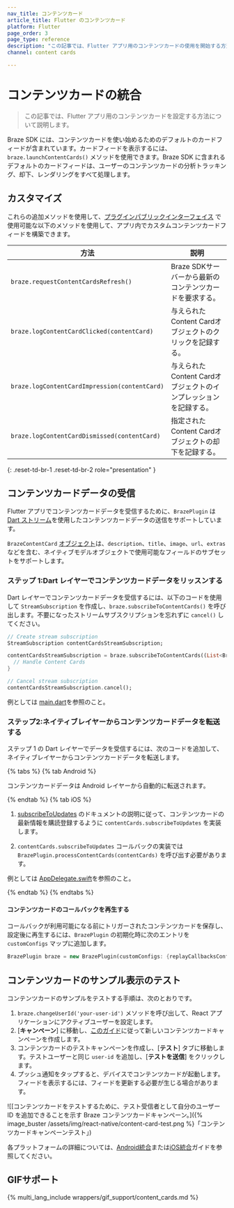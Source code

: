 ```yaml
---
nav_title: コンテンツカード
article_title: Flutter のコンテンツカード
platform: Flutter
page_order: 3
page_type: reference
description: "この記事では、Flutter アプリ用のコンテンツカードの使用を開始する方法について説明します。"
channel: content cards

---
```


# コンテンツカードの統合

> この記事では、Flutter アプリ用のコンテンツカードを設定する方法について説明します。

Braze SDK には、コンテンツカードを使い始めるためのデフォルトのカードフィードが含まれています。カードフィードを表示するには、`braze.launchContentCards()` メソッドを使用できます。Braze SDK に含まれるデフォルトのカードフィードは、ユーザーのコンテンツカードの分析トラッキング、却下、レンダリングをすべて処理します。

## カスタマイズ

これらの追加メソッドを使用して、[プラグインパブリックインターフェイス](https://github.com/braze-inc/braze-flutter-sdk/blob/master/lib/braze_plugin.dart) で使用可能な以下のメソッドを使用して、アプリ内でカスタムコンテンツカードフィードを構築できます。

| 方法                                         | 説明                                                                                            |
| ---------------------------------------------- | ------------------------------------------------------------------------------------------------------ |
| `braze.requestContentCardsRefresh()`     | Braze SDKサーバーから最新のコンテンツカードを要求する。                                           |
| `braze.logContentCardClicked(contentCard)`    | 与えられたContent Cardオブジェクトのクリックを記録する。                                                            |
| `braze.logContentCardImpression(contentCard)` | 与えられたContent Cardオブジェクトのインプレッションを記録する。                                                      |
| `braze.logContentCardDismissed(contentCard)`  | 指定されたContent Cardオブジェクトの却下を記録する。                                                        |
{: .reset-td-br-1 .reset-td-br-2 role="presentation" }

## コンテンツカードデータの受信

Flutter アプリでコンテンツカードデータを受信するために、`BrazePlugin` は [Dart ストリーム](https://dart.dev/tutorials/language/streams)を使用したコンテンツカードデータの送信をサポートしています。

`BrazeContentCard` [オブジェクト](https://pub.dev/documentation/braze_plugin/latest/braze_plugin/BrazeContentCard-class.html)は、`description`、`title`、`image`、`url`、`extras` などを含む、ネイティブモデルオブジェクトで使用可能なフィールドのサブセットをサポートします。

### ステップ 1:Dart レイヤーでコンテンツカードデータをリッスンする

Dart レイヤーでコンテンツカードデータを受信するには、以下のコードを使用して `StreamSubscription` を作成し、`braze.subscribeToContentCards()` を呼び出します。不要になったストリームサブスクリプションを忘れずに `cancel()` してください。

```dart
// Create stream subscription
StreamSubscription contentCardsStreamSubscription;

contentCardsStreamSubscription = braze.subscribeToContentCards((List<BrazeContentCard> contentCards) {
  // Handle Content Cards
}

// Cancel stream subscription
contentCardsStreamSubscription.cancel();
```

例としては [main.dart](https://github.com/braze-inc/braze-flutter-sdk/blob/master/example/lib/main.dart)を参照のこと。

### ステップ2:ネイティブレイヤーからコンテンツカードデータを転送する

ステップ 1 の Dart レイヤーでデータを受信するには、次のコードを追加して、ネイティブレイヤーからコンテンツカードデータを転送します。

{% tabs %}
{% tab Android %}

コンテンツカードデータは Android レイヤーから自動的に転送されます。

{% endtab %}
{% tab iOS %}

1. [subscribeToUpdates](https://braze-inc.github.io/braze-swift-sdk/documentation/brazekit/braze/contentcards-swift.class/subscribetoupdates(_:)) のドキュメントの説明に従って、コンテンツカードの最新情報を購読登録するように `contentCards.subscribeToUpdates` を実装します。

2. `contentCards.subscribeToUpdates` コールバックの実装では `BrazePlugin.processContentCards(contentCards)` を呼び出す必要があります。

例としては [AppDelegate.swift](https://github.com/braze-inc/braze-flutter-sdk/blob/master/example/ios/Runner/AppDelegate.swift)を参照のこと。

{% endtab %}
{% endtabs %}

#### コンテンツカードのコールバックを再生する

コールバックが利用可能になる前にトリガーされたコンテンツカードを保存し、設定後に再生するには、`BrazePlugin` の初期化時に次のエントリを `customConfigs` マップに追加します。
```dart
BrazePlugin braze = new BrazePlugin(customConfigs: {replayCallbacksConfigKey: true});
```

## コンテンツカードのサンプル表示のテスト

コンテンツカードのサンプルをテストする手順は、次のとおりです。

1. `braze.changeUserId('your-user-id')` メソッドを呼び出して、React アプリケーションにアクティブユーザーを設定します。
2. [**キャンペーン**] に移動し、[このガイド]({{site.baseurl}}/user_guide/message_building_by_channel/content_cards/create)に従って新しいコンテンツカードキャンペーンを作成します。
3. コンテンツカードのテストキャンペーンを作成し、[**テスト**] タブに移動します。テストユーザーと同じ `user-id` を追加し、[**テストを送信**] をクリックします。
4. プッシュ通知をタップすると、デバイスでコンテンツカードが起動します。フィードを表示するには、フィードを更新する必要が生じる場合があります。

![[コンテンツカードをテストするために、テスト受信者として自分のユーザー ID を追加できることを示す Braze コンテンツカードキャンペーン。]({% image_buster /assets/img/react-native/content-card-test.png %}「コンテンツカードキャンペーンテスト」)

各プラットフォームの詳細については、[Android統合]({{site.baseurl}}/developer_guide/platform_integration_guides/android/content_cards/data_models/)または[iOS統合](https://braze-inc.github.io/braze-swift-sdk/tutorials/braze/c2-contentcardsui)ガイドを参照してください。

## GIFサポート

{% multi_lang_include wrappers/gif_support/content_cards.md %}

